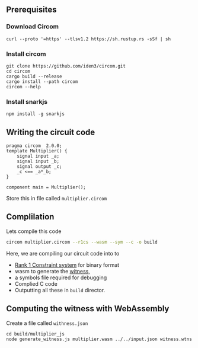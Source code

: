 ## Prerequisites

### Download Circom

```
curl --proto '=https' --tlsv1.2 https://sh.rustup.rs -sSf | sh
```

### Install circom

```
git clone https://github.com/iden3/circom.git
cd circom
cargo build --release
cargo install --path circom
circom --help
```

### Install snarkjs

```
npm install -g snarkjs
```
## Writing the circuit code 

```
pragma circom  2.0.0;
template Multiplier() {
    signal input _a;
    signal input _b;
    signal output _c;
    _c <== _a*_b;
}

component main = Multiplier();
```
Store this in file called `multiplier.circom`

## Complilation

Lets compile this code 

```bash
circom multiplier.circom --r1cs --wasm --sym --c -o build
```
Here, we are compiling our circuit code into to 
- [Rank 1 Constraint system](https://docs.circom.io/background/background/#rank-1-constraint-system) for binary format
- wasm to generate the [witness](https://docs.circom.io/background/background/#witness), 
- a symbols file required for debugging
- Complied C code 
- Outputting all these in `build` director.


## Computing the witness with WebAssembly 

Create a file called `withness.json`


```
cd build/multiplier_js
node generate_witness.js multiplier.wasm ../../input.json witness.wtns
```